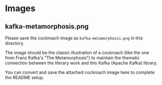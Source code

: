 # Images

## kafka-metamorphosis.png

Please save the cockroach image as `kafka-metamorphosis.png` in this directory.

The image should be the classic illustration of a cockroach (like the one from Franz Kafka's "The Metamorphosis") to maintain the thematic connection between the literary work and this Kafka (Apache Kafka) library.

You can convert and save the attached cockroach image here to complete the README setup.
